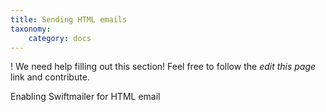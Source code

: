 ```yaml
---
title: Sending HTML emails
taxonomy:
    category: docs
---
```


! We need help filling out this section! Feel free to follow the *edit this page* link and contribute.

Enabling Swiftmailer for HTML email

